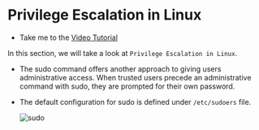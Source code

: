 # Privilege Escalation in Linux

  - Take me to the [Video Tutorial](https://kodekloud.com/topic/privilege-escalation-in-linux/)

In this section, we will take a look at `Privilege Escalation in Linux`.

- The sudo command offers another approach to giving users administrative access. When trusted users precede an administrative command with sudo, they are prompted for their own password.

- The default configuration for sudo is defined under `/etc/sudoers` file.

  ![sudo](../../images/sudo.png)
